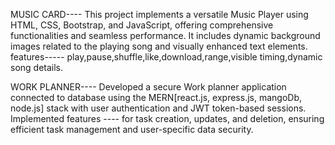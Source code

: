 
MUSIC CARD----
This project implements a versatile Music Player using HTML, CSS, Bootstrap, and JavaScript, offering comprehensive functionalities and seamless performance. 
It includes dynamic background images related to the playing song and visually enhanced text elements.
features-----
play,pause,shuffle,like,download,range,visible timing,dynamic song details.

WORK PLANNER----
Developed a secure Work planner application connected to  database using the MERN[react.js, express.js, mangoDb, node.js] stack with user authentication and JWT token-based sessions. 
Implemented features ----
for task creation, updates, and deletion, ensuring efficient task management and user-specific data security.
